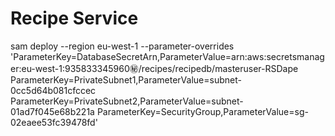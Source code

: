 # Recipe Service

sam deploy --region eu-west-1 --parameter-overrides 'ParameterKey=DatabaseSecretArn,ParameterValue=arn:aws:secretsmanager:eu-west-1:935833345960:secret:/recipes/recipedb/masteruser-RSDape ParameterKey=PrivateSubnet1,ParameterValue=subnet-0cc5d64b081cfccec ParameterKey=PrivateSubnet2,ParameterValue=subnet-01ad7f045e68b221a ParameterKey=SecurityGroup,ParameterValue=sg-02eaee53fc39478fd'